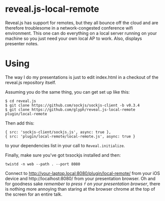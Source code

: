 reveal.js-local-remote
======================

Reveal.js has support for remotes, but they all bounce off the cloud and are therefore troublesome in a network-congested conference wifi environment. This one can do everything on a local server running on your machine so you just need your own local AP to work.  Also, displays presenter notes.

Using
=====

The way I do my presentations is just to edit index.html in a checkout of the reveal.js repository itself.

Assuming you do the same thing, you can get set up like this:

```
$ cd reveal.js
$ git clone https://github.com/sockjs/sockjs-client -b v0.3.4
$ git clone https://github.com/glyph/reveal.js-local-remote plugin/local-remote
```

Then add this:

```
{ src: 'sockjs-client/sockjs.js', async: true },
{ src: 'plugin/local-remote/local-remote.js', async: true }
```

to your dependencies list in your call to `Reveal.initialize`.

Finally, make sure you've got txsockjs installed and then:

```
twistd -n web --path . --port 8080
```

Connect to http://your-laptop.local:8080/plugin/local-remote/ from your iOS device and http://localhost:8080/ from your presentation browser.  Oh and for goodness sake *remember to press `f` on your presentation browser*, there is nothing more annoying than staring at the browser chrome at the top of the screen for an entire talk.
